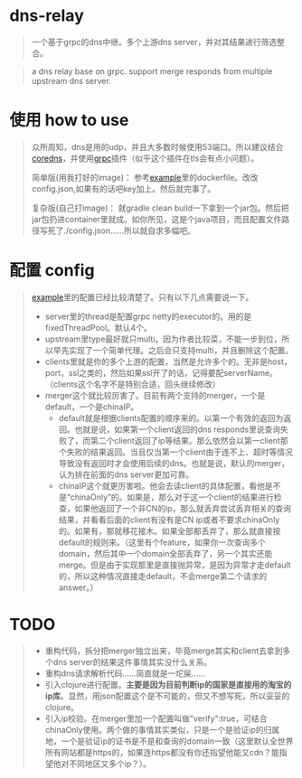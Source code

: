 # dns-relay
>一个基于grpc的dns中继。多个上游dns server，并对其结果进行筛选整合。

>a dns relay base on grpc. support merge responds from multiple upstream dns server.

# 使用 how to use
>众所周知，dns是用的udp，并且大多数时候使用53端口。所以建议结合[coredns](https://coredns.io/)，并使用[grpc](https://coredns.io/plugins/grpc/)插件（似乎这个插件在tls会有点小问题）。
>
>简单版(用我打好的image)：
>参考[example](https://github.com/xloypaypa/dns-relay/tree/master/example)里的dockerfile。改改config.json,如果有的话吧key加上。然后就完事了。
>
>复杂版(自己打image)：
>就gradle clean build一下拿到一个jar包。然后把jar包扔进container里就成。如你所见，这是个java项目，而且配置文件路径写死了./config.json……所以就自求多幅吧。

# 配置 config
>[example](https://github.com/xloypaypa/dns-relay/tree/master/example)里的配置已经比较清楚了。只有以下几点需要说一下。
>* server里的thread是配置grpc netty的executor的。用的是fixedThreadPool。默认4个。
>* upstream里type最好就只multi。因为作者比较菜，不能一步到位，所以早先实现了一个简单代理。之后会只支持multi，并且删除这个配置。
>* clients里就是你的多个上游的配置，当然是允许多个的。无非是host，port，ssl之类的，然后如果ssl开了的话，记得要配serverName。（clients这个名字不是特别合适，回头继续修改）
>* merger这个就比较厉害了。目前有两个支持的merger，一个是default，一个是chinaIP。
>   * default就是根据clients配置的顺序来的。以第一个有效的返回为返回。也就是说，如果第一个client返回的dns responds里说查询失败了，而第二个client返回了ip等结果。那么依然会以第一client那个失败的结果返回。当且仅当第一个client由于连不上、超时等情况导致没有返回时才会使用后续的dns。也就是说，默认的merger，认为排在前面的dns server更加可靠。
>   * chinaIP这个就更厉害啦。他会去读client的具体配置，看他是不是“chinaOnly”的。如果是，那么对于这一个client的结果进行检查，如果他返回了一个非CN的ip，那么就丢弃尝试丢弃相关的查询结果，并看看后面的client有没有是CN ip或者不要求chinaOnly的。如果有，那就移花接木。如果全部都丢弃了，那么就直接按default的规则来。（这里有个feature，如果你一次查询多个domain，然后其中一个domain全部丢弃了，另一个其实还能merge。但是由于实现那里是直接抛异常，是因为异常才走default的，所以这种情况直接走default，不会merge第二个请求的answer。）

# TODO
>* 重构代码，拆分把merger独立出来，毕竟merge其实和client去拿到多个dns server的结果这件事情其实没什么关系。
>* 重构dns请求解析代码……简直就是一坨屎……
>* 引入clojure进行配置。**主要是因为目前判断ip的国家是直接用的淘宝的ip库**。显然，用json配置这个是不可能的，但又不想写死，所以妥妥的clojure。
>* 引入ip校验。在merger里加一个配置叫做"verify":true，可结合chinaOnly使用。两个做的事情其实类似，只是一个是验证ip的归属地，一个是验证ip的证书是不是和查询的domain一致（这里默认全世界所有网站都是https的，如果连https都没有你还指望他能又cdn？能指望他对不同地区又多个ip？）。
